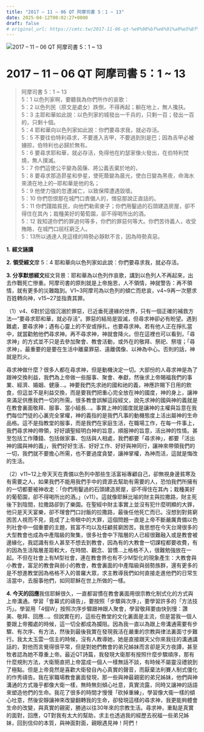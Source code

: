 ```yaml
---
title: "2017 – 11 – 06 QT 阿摩司書 5：1 ~ 13"
date: 2025-04-12T00:02:27+0800
draft: false
# original_url: https://cmtc.tw/2017-11-06-qt-%e9%98%bf%e6%91%a9%e5%8f%b8%e6%9b%b8-5%ef%bc%9a1-13
---
```


![2017 – 11 – 06 QT 阿摩司書 5：1 ~ 13](/images/qt.jpg   "2017 – 11 – 06 QT 阿摩司書 5：1 ~ 13")

# 2017 – 11 – 06 QT 阿摩司書 5：1 ~ 13

> 阿摩司書 5：1 ~ 13  
> 5：1 以色列家啊，要聽我為你們所作的哀歌：  
> 5：2 以色列民（原文是處女）跌倒，不得再起；躺在地上，無人攙扶。  
> 5：3 主耶和華如此說：以色列家的城發出一千兵的，只剩一百；發出一百的，只剩十個。  
> 5：4 耶和華向以色列家如此說：你們要尋求我，就必存活。  
> 5：5 不要往伯特利尋求，不要進入吉甲，不要過到別是巴；因為吉甲必被擄掠，伯特利也必歸於無有。  
> 5：6 要尋求耶和華，就必存活，免得他在約瑟家像火發出，在伯特利焚燒，無人撲滅。  
> 5：7 你們這使公平變為茵蔯、將公義丟棄於地的，  
> 5：8 要尋求那造昴星和參星，使死蔭變為晨光，使白日變為黑夜，命海水來澆在地上的─耶和華是他的名；  
> 5：9 他使力強的忽遭滅亡，以致保障遭遇毀壞。  
> 5：10 你們怨恨那在城門口責備人的，憎惡那說正直話的。  
> 5：11 你們踐踏貧民，向他們勒索麥子；你們用鑿過的石頭建造房屋，卻不得住在其內；栽種美好的葡萄園，卻不得喝所出的酒。  
> 5：12 我知道你們的罪過何等多，你們的罪惡何等大。你們苦待義人，收受賄賂，在城門口屈枉窮乏人。  
> 5：13所以通達人見這樣的時勢必靜默不言，因為時勢真惡。

**1.** **經文誦讀**

**2.** **領受經文**摩 5：4 耶和華向以色列家如此說：你們要尋求我，就必存活。

**3. 分享默想經文**經文背景：耶和華為以色列作哀歌，講到以色列人不再起來，出去作戰死亡慘重。阿摩司書的原則就是上帝施恩，人不領情，神就警告：再不領情，就有更多的災難臨到。V1\~3阿摩司為以色列的傾亡而悲哀，v4\~9再一次懇求百姓轉向神，v15\~27並指責其罪。

（1）v4、6對於這個沉溺於罪惡，已近垂死邊緣的世界，只有一個正確的補救方法—“要尋求耶和華，就必存活”。罪惡的結局是毀滅，但尋求神卻必有盼望。遇到難處，要尋求神；遇有心靈上的不安或掙扎，也要尋求神。若有他人正在掙扎當中，就當勸勉他們尋求神。再不尋求神，神就會降火。但在這裡也可以看到，「尋求神」的方式並不只是去參加聚會、教會活動，或外在的敬拜、祭祀、祭壇；「尋求神」，最重要的是要在生活中離棄罪惡、遠離偶像、以神為中心。否則的話，神就是烈火。

尋求神做什麼？很多人都在尋求神，但是動機決定一切。大部份的人尋求神是為了跟神交換利益，我們為上帝做一些服事、聚會、奉獻，然後求上帝賜福我們的事業、經濟、婚姻、健康…。神要我們先求祂的國和祂的義，神應許賜下日用的飲食，但這並不是利益交換，而是要我們把重心完全放在神的國度，神的身上，讓神來滿足供應我們一切的所需。很多教會誤解這段經文，說先求神的國與神的義就是在教會裏面敬拜、服事、當小組長…。事實上神的國度就是讓神的主權與旨意在我們每位門徒的心裏完全掌權，神的義指的是我們凡事的動機態度上活出屬神的生命品格。這不是指教堂的服事，而是我們在家庭生活，在職場工作，在每一件事上，我們尋求神的帶領，好好讀聖經明白神的旨意，順服神的旨意，活出神的性情。甚至包括工作賺錢、包括做家事、包括與人相處，我們都要「尋求神」，都要「活出神的國與神的義」，我們好好生活、好好工作、好好與神同行，讓神來帶領我們的一切，我們就不要擔心所需，也不要過度貪婪，讓神掌權，為神而活，這就是悔改的生活。

（2）v11\~12上帝天天在責備以色列中那些生活富裕專顧自己，卻無視身邊貧寒及有需要之人，如果我們不能用我們手中的資源去幫助有需要的人，恐怕我們所擁有的一切都要被神收走：「你們用鑿過的石頭建造房屋，卻不得住在其內；栽種美好的葡萄園，卻不得喝所出的酒。」（v11）。這就像耶穌比喻的財主與拉撒路，財主死後下到陰間，拉撒路卻到了樂園。在聖經中財主事實上並沒有犯什麼明顯的大罪，他只是天天宴樂，卻不理會門口討飯的拉撒路，最後任他死亡而已。沒想到對貧窮困苦人視而不見，竟成了上帝眼中的大罪，這個問題一直是上帝不斷嚴厲責備以色列社會中一個重要的主題，貧富不均以及枉顧貧窮困苦。我思想在今天台灣很多的大型教會也成為中產階級的聚集，很多社會中下階層的人已經很難融入或是教會被邊緣化，我認識有些人甚至不想去到教會，因為有的大教會一切課程都要收費，有的因為生活階層差距較大，在時間、觀念、習慣…上格格不入，很難勉強放在一起。不但在社會上有M型社會，連在教會界也有不少M型化的現象產生：大教會與小教會，富足的教會與弱小的教會，教會裏面的中產階級與弱勢族群，還有更多的是不想進教堂因為格格不入的普羅大眾，求主教導我們如何直接走進他們的日常生活當中，去服事他們，如同耶穌在世上所做的一樣。

**4. 今天的回應**我信耶穌很久，一直都習慣在教會裏面用很宗教化制式化的方式與上帝溝通。學習「會幕式的禱告」，要按照「步驟與次序」，要學習許多的「方法技巧」。學習用「4個W」按照次序步驟跟神跟人聚會，學習敬拜要由快到慢：讚美、敬拜、回應…。但說實在的，這些在教堂的文化裏面是主流，但是當我一個人要跟上帝獨處的時候，這一切全都成為攔阻。因為我一直以為跟上帝溝通需要有步驟、有次序、有方法，然後到最後我實在發現我活在嚴重的宗教與律法裏面寸步難行。我太太玉雲一信主的時候，沒有人教導她，她是直接跟天父你來我往的溝通講話的，對他而言覺得很平常，但是對她們教會的弟兄姊妹而言卻是天方夜譚，甚至牧者認為她不尊重上帝。最近QT詩篇，我發現大衛那有按照什麼步驟順序，那有什麼規則方法，大衛簡直把上帝當成一個人一樣無話不談，有時候不屬靈沒禮貌到了極點。但是上帝竟然是喜歡大衛發自內心真實的聲音，而厭棄法利賽人制式僵化的作秀禱告。我在家職場教會裏面發現，那一些與神最親密的弟兄姊妹，他們與神溝通的方式幾乎都像大衛一樣，無時無刻傾心吐意，真實流露，同時又讓神的話語來塑造他們的生命。我花了很多的時間才慢慢「砍掉重練」，學習像大衛一樣的傾心吐意，然後安靜讓神來改變翻轉我的生命，卻發現這樣的尋求神，我更能夠體會生命的改變，與真實的親密，勝過以往30年來的宗教生活。尋求神，重點是真實的面對，回應，QT對我有太大的幫助，求主也透過我的經歷去祝福一些弟兄姊妹，回到信仰的本質，與神面對面，親眼遇見神！阿們！